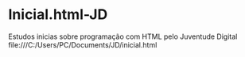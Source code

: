 # Inicial.html-JD
Estudos inicias sobre programação com HTML pelo Juventude Digital
file:///C:/Users/PC/Documents/JD/inicial.html
